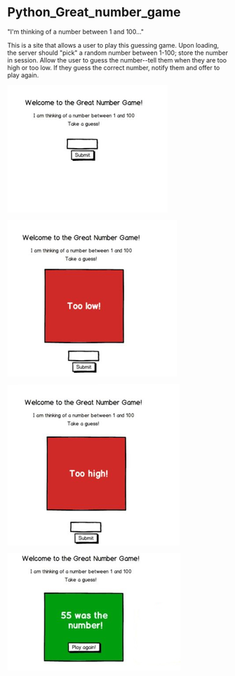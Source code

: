 # Python_Great_number_game
"I'm thinking of a number between 1 and 100..."

This is  a site that allows a user to play this guessing game. Upon loading, the server should "pick" a random number between 1-100; store the number in session. Allow the user to guess the number--tell them when they are too high or too low. If they guess the correct number, notify them and offer to play again.

![](./images/1.JPG)

![](./images/2.JPG)

![](./images/3.JPG)

![](./images/4.JPG)
